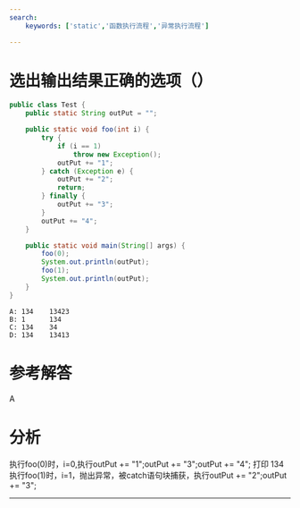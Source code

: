 ```yaml
---
search:
    keywords: ['static','函数执行流程','异常执行流程']

---
```



# 选出输出结果正确的选项（）

```java
public class Test {
    public static String outPut = "";

    public static void foo(int i) {
        try {
            if (i == 1)
                throw new Exception();
            outPut += "1";
        } catch (Exception e) {
            outPut += "2";
            return;
        } finally {
            outPut += "3";
        }
        outPut += "4";
    }

    public static void main(String[] args) {
        foo(0);
        System.out.println(outPut);
        foo(1);
        System.out.println(outPut);
    }
}

```

```
A: 134    13423  
B: 1      134  
C: 134    34  
D: 134    13413
```

# 参考解答

A

# 分析
执行foo(0)时，i=0,执行outPut += "1";outPut += "3";outPut += "4";
打印 134 执行foo(1)时，i=1，抛出异常，被catch语句块捕获，执行outPut += "2";outPut += "3";


---



